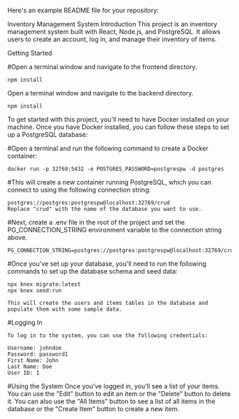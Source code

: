 Here's an example README file for your repository:

Inventory Management System
Introduction
This project is an inventory management system built with React, Node.js, and PostgreSQL. It allows users to create an account, log in, and manage their inventory of items.

Getting Started

#Open a terminal window and navigate to the frontend directory.
    
    npm install

Open a terminal window and navigate to the backend directory.

    npm install

To get started with this project, you'll need to have Docker installed on your machine. Once you have Docker installed, you can follow these steps to set up a PostgreSQL database:

#Open a terminal and run the following command to create a Docker container:

    docker run -p 32769:5432 -e POSTGRES_PASSWORD=postgrespw -d postgres

#This will create a new container running PostgreSQL, which you can connect to using the following connection string:

    postgres://postgres:postgrespw@localhost:32769/crud
    Replace "crud" with the name of the database you want to use.

#Next, create a .env file in the root of the project and set the PG_CONNECTION_STRING environment variable to the connection string above.

    PG_CONNECTION_STRING=postgres://postgres:postgrespw@localhost:32769/crud


#Once you've set up your database, you'll need to run the following commands to set up the database schema and seed data:

    npx knex migrate:latest
    npx knex seed:run

    This will create the users and items tables in the database and populate them with some sample data.

#Logging In

    To log in to the system, you can use the following credentials:

    Username: johndoe
    Password: password1
    First Name: John
    Last Name: Doe
    User ID: 1

#Using the System
Once you've logged in, you'll see a list of your items. You can use the "Edit" button to edit an item or the "Delete" button to delete it. You can also use the "All Items" button to see a list of all items in the database or the "Create Item" button to create a new item.